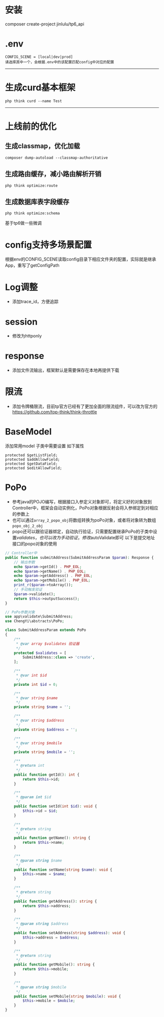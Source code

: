 # 安装
composer create-project jinlulu/tp6_api

# .env
```
CONFIG_SCENE = [local|dev|prod]
请选择其中一个，会根据.env中的该配置匹配config中对应的配置
```
---
# 生成curd基本框架
```
php think curd --name Test
```
---
# 上线前的优化

## 生成classmap，优化加载
```
composer dump-autoload --classmap-authoritative
```
## 生成路由缓存，减小路由解析开销
```
php think optimize:route
```
## 生成数据库表字段缓存
```
php think optimize:schema
```

基于tp6做一些微调

# config支持多场景配置
根据env的CONFIG_SCENE读取config目录下相应文件夹的配置，实际就是继承App，重写了getConfigPath

# Log调整
- 添加trace_id，方便追踪

# session
- 修改为httponly

# response
- 添加文件流输出，框架默认是需要保存在本地再提供下载

# 限流
- 添加令牌桶限流，目前tp官方已经有了更加全面的限流组件，可以改为官方的 https://github.com/top-think/think-throttle

# BaseModel
添加常用model
子类中需要设置 如下属性
```
protected $getListField;
protected $addAllowField;
protected $getDataField;
protected $editAllowField;
```

# PoPo
- 参考java的POJO编写，根据接口入参定义对象即可，将定义好的对象放到Controller中，框架会自动实例化，PoPo对象根据反射会将入参绑定到对相应的参数上
- 也可以通过`array_2_popo_obj`将数组转换为poPo对象，或者将对象转为数组`popo_obj_2_obj`
- popo还可以跟验证器绑定，自动执行验证，只需要配置继承PoPo的子类中设置$validates，也可以改为手动验证，修改$autoValidate即可
以下是提交地址接口的popo对象的使用
```php
// Controller中
public function submitAddress(SubmitAddressParam $param): Response {
    // 输出参数
    echo $param->getId() . PHP_EOL;
    echo $param->getName() . PHP_EOL;
    echo $param->getAddress() . PHP_EOL;
    echo $param->getMobile() . PHP_EOL;
    print_r($param->toArray());
    // 手动触发验证
    $param->validate();
    return $this->outputSuccess();
}

// PoPo参数对象
use app\validate\SubmitAddress;
use ChengYi\abstracts\PoPo;

class SubmitAddressParam extends PoPo
{
    /**
     * @var array $validates 验证器
     */
    protected $validates = [
        SubmitAddress::class => 'create',
    ];

    /**
     * @var int $id
     */
    private int $id = 0;

    /**
     * @var string $name
     */
    private string $name = '';

    /**
     * @var string $address
     */
    private string $address = '';

    /**
     * @var string $mobile
     */
    private string $mobile = '';

    /**
     * @return int
     */
    public function getId(): int {
        return $this->id;
    }

    /**
     * @param int $id
     */
    public function setId(int $id): void {
        $this->id = $id;
    }

    /**
     * @return string
     */
    public function getName(): string {
        return $this->name;
    }

    /**
     * @param string $name
     */
    public function setName(string $name): void {
        $this->name = $name;
    }

    /**
     * @return string
     */
    public function getAddress(): string {
        return $this->address;
    }

    /**
     * @param string $address
     */
    public function setAddress(string $address): void {
        $this->address = $address;
    }

    /**
     * @return string
     */
    public function getMobile(): string {
        return $this->mobile;
    }

    /**
     * @param string $mobile
     */
    public function setMobile(string $mobile): void {
        $this->mobile = $mobile;
    }
}

```

